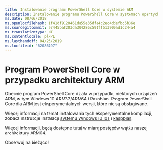 ```yaml
---
title: Instalowanie programu PowerShell Core w systemie ARM
description: Instalowanie programu PowerShell Core w systemach opartych na ARM
ms.date: 08/06/2018
ms.openlocfilehash: 1f41df9120461da55e35dfe4c2ec4ddefbc5b36e
ms.sourcegitcommit: e7445ba8203da304286c591ff513900ad1c244a4
ms.translationtype: MT
ms.contentlocale: pl-PL
ms.lasthandoff: 04/23/2019
ms.locfileid: "62086497"
---
```

# <a name="powershell-core-on-arm"></a>Program PowerShell Core w przypadku architektury ARM

Obecnie program PowerShell Core działa w przypadku niektórych urządzeń ARM, w tym Windows 10 ARM32/ARM64 i Raspbian.
Program PowerShell Core dla ARM jest eksperymentalnych wersji, które nie są obsługiwane.

Więcej informacji na temat instalowania tych eksperymentalne kompilacji, zobacz instrukcje instalacji [systemu Windows 10 IoT](installing-powershell-core-on-windows.md#deploying-on-windows-iot) i [Raspbian](installing-powershell-core-on-linux.md#raspbian).

Więcej informacji, będą dostępne tutaj w miarę postępów wątku naszej architektury ARM64.

Obserwuj na bieżąco!
